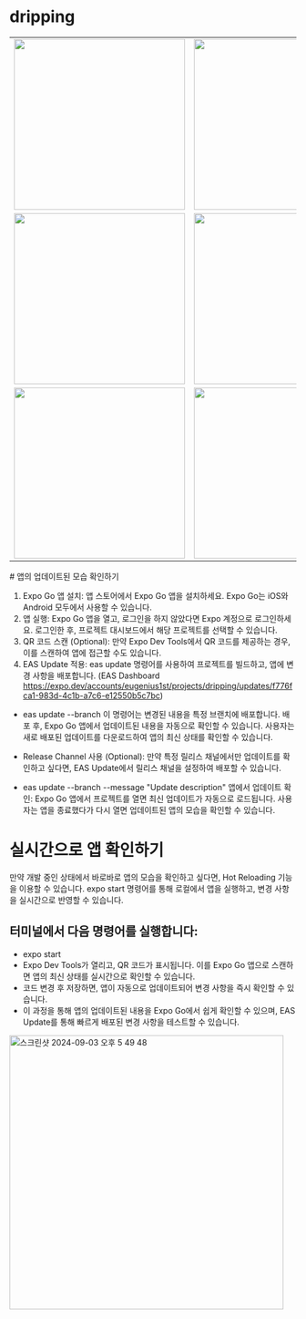 # dripping

<table>
  <tr>
    <td>
      <img src="https://github.com/user-attachments/assets/bd76f5ec-527d-42c2-9ca9-dddc47fa6f95" width="300px" />
    </td>
    <td>
      <img src="https://github.com/user-attachments/assets/5abd5f7f-88e7-41e1-a713-8eb3634692b5" width="300px" />
    </td>
   <td>
      <img src="https://github.com/user-attachments/assets/af357453-8821-41e7-8bfa-a8d2209be546" width="300px" />
    </td>
         <td>
      <img src="https://github.com/user-attachments/assets/7cdef193-9d8e-4fe1-ac5e-6252c6e4e59a" width="300px" />
    </td>
  </tr>
  <tr>
    <td>
      <img src="https://github.com/user-attachments/assets/94716ce9-c4df-4c15-ae31-903facc4a974" width="300px" />
    </td>
             <td>
      <img src="https://github.com/user-attachments/assets/8da56a96-47c3-47a5-92a6-b6136cec316e" width="300px" />
    </td>
        <td>
      <img src="https://github.com/user-attachments/assets/3d88cf32-f905-4e28-8bfd-57ba12ae3d93" width="300px" />
    </td>
    <td>
      <img src="https://github.com/user-attachments/assets/e3f2e5bf-2b8c-4ebe-9b7c-c29d9bc79102" width="300px" />
    </td>
  </tr>
     <tr>
    <td>
      <img src="https://github.com/user-attachments/assets/d735e45a-37cd-41cc-a094-efc92a406ae8" width="300px" />
    </td>
      <td>
      <img src="https://github.com/user-attachments/assets/76bad4b2-0167-4033-be2a-b17f445072b6" width="300px" />
    </td>
  </tr>
</table>
# 앱의 업데이트된 모습 확인하기

1. Expo Go 앱 설치: 앱 스토어에서 Expo Go 앱을 설치하세요. Expo Go는 iOS와 Android 모두에서 사용할 수 있습니다.
2. 앱 실행: Expo Go 앱을 열고, 로그인을 하지 않았다면 Expo 계정으로 로그인하세요. 로그인한 후, 프로젝트 대시보드에서 해당 프로젝트를 선택할 수 있습니다.
3. QR 코드 스캔 (Optional): 만약 Expo Dev Tools에서 QR 코드를 제공하는 경우, 이를 스캔하여 앱에 접근할 수도 있습니다.
4. EAS Update 적용: eas update 명령어를 사용하여 프로젝트를 빌드하고, 앱에 변경 사항을 배포합니다.
   (EAS Dashboard https://expo.dev/accounts/eugenius1st/projects/dripping/updates/f776fca1-983d-4c1b-a7c6-e12550b5c7bc)

-   eas update --branch <branch-name>
    이 명령어는 변경된 내용을 특정 브랜치에 배포합니다. 배포 후, Expo Go 앱에서 업데이트된 내용을 자동으로 확인할 수 있습니다. 사용자는 새로 배포된 업데이트를 다운로드하여 앱의 최신 상태를 확인할 수 있습니다.

-   Release Channel 사용 (Optional): 만약 특정 릴리스 채널에서만 업데이트를 확인하고 싶다면, EAS Update에서 릴리스 채널을 설정하여 배포할 수 있습니다.

-   eas update --branch <branch-name> --message "Update description"
    앱에서 업데이트 확인: Expo Go 앱에서 프로젝트를 열면 최신 업데이트가 자동으로 로드됩니다. 사용자는 앱을 종료했다가 다시 열면 업데이트된 앱의 모습을 확인할 수 있습니다.

# 실시간으로 앱 확인하기

만약 개발 중인 상태에서 바로바로 앱의 모습을 확인하고 싶다면, Hot Reloading 기능을 이용할 수 있습니다. expo start 명령어를 통해 로컬에서 앱을 실행하고, 변경 사항을 실시간으로 반영할 수 있습니다.

## 터미널에서 다음 명령어를 실행합니다:

-   expo start
-   Expo Dev Tools가 열리고, QR 코드가 표시됩니다. 이를 Expo Go 앱으로 스캔하면 앱의 최신 상태를 실시간으로 확인할 수 있습니다.
-   코드 변경 후 저장하면, 앱이 자동으로 업데이트되어 변경 사항을 즉시 확인할 수 있습니다.
-   이 과정을 통해 앱의 업데이트된 내용을 Expo Go에서 쉽게 확인할 수 있으며, EAS Update를 통해 빠르게 배포된 변경 사항을 테스트할 수 있습니다.



<img width="481" alt="스크린샷 2024-09-03 오후 5 49 48" src="https://github.com/user-attachments/assets/db74cd40-b7f6-49cb-9b10-f09ecb36162b">
